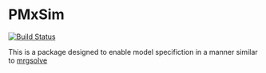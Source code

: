 # PMxSim

[![Build Status](https://github.com/TimKnab/PMxSim.jl/actions/workflows/CI.yml/badge.svg?branch=main)](https://github.com/TimKnab/PMxSim.jl/actions/workflows/CI.yml?query=branch%3Amain)


This is a package designed to enable model specifiction in a manner similar to [mrgsolve](https://mrgsolve.org)